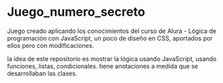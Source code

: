 # Juego_numero_secreto

Juego creado aplicando los conocimientos del curso de Alura - Lógica de programación con JavaScript, un poco de diseño en CSS, aportados por ellos pero con modificaciones.

la idea de este repositorio es mostrar la lógica usando JavaScript, usando funciones, listas, condicionales.
tiene anotaciones a medida que se desarrollaban las clases.

